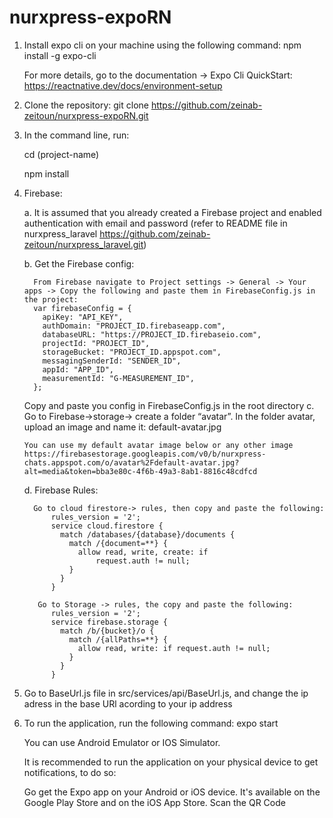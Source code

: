 # nurxpress-expoRN

1.  Install expo cli on your machine using the following command:
    npm install -g expo-cli

    For more details, go to the documentation -> Expo Cli QuickStart:
    https://reactnative.dev/docs/environment-setup

2.  Clone the repository:
    git clone https://github.com/zeinab-zeitoun/nurxpress-expoRN.git

3.  In the command line, run:

    cd (project-name)

    npm install

4.  Firebase:

    a. It is assumed that you already created a Firebase project and enabled authentication with email and password (refer to README file in nurxpress_laravel https://github.com/zeinab-zeitoun/nurxpress_laravel.git)

    b. Get the Firebase config:

          From Firebase navigate to Project settings -> General -> Your apps -> Copy the following and paste them in FirebaseConfig.js in the project:
          var firebaseConfig = {
            apiKey: "API_KEY",
            authDomain: "PROJECT_ID.firebaseapp.com",
            databaseURL: "https://PROJECT_ID.firebaseio.com",
            projectId: "PROJECT_ID",
            storageBucket: "PROJECT_ID.appspot.com",
            messagingSenderId: "SENDER_ID",
            appId: "APP_ID",
            measurementId: "G-MEASUREMENT_ID",
          };

    Copy and paste you config in FirebaseConfig.js in the root directory
    c. Go to Firebase->storage-> create a folder “avatar”. In the folder avatar, upload an image and name it: default-avatar.jpg

        You can use my default avatar image below or any other image
        https://firebasestorage.googleapis.com/v0/b/nurxpress-chats.appspot.com/o/avatar%2Fdefault-avatar.jpg?alt=media&token=bba3e80c-4f6b-49a3-8ab1-8816c48cdfcd

    d. Firebase Rules:

          Go to cloud firestore-> rules, then copy and paste the following:
              rules_version = '2';
              service cloud.firestore {
                match /databases/{database}/documents {
                  match /{document=**} {
                    allow read, write, create: if
                        request.auth != null;
                  }
                }
              }

           Go to Storage -> rules, the copy and paste the following:
              rules_version = '2';
              service firebase.storage {
                match /b/{bucket}/o {
                  match /{allPaths=**} {
                    allow read, write: if request.auth != null;
                  }
                }
              }

5.  Go to BaseUrl.js file in src/services/api/BaseUrl.js, and change the ip adress in the base URl acording to your ip address

6.  To run the application, run the following command:
    expo start

    You can use Android Emulator or IOS Simulator.

    It is recommended to run the application on your physical device to get notifications, to do so:

    Go get the Expo app on your Android or iOS device. It's available on the Google Play Store and on the iOS App Store.
    Scan the QR Code
